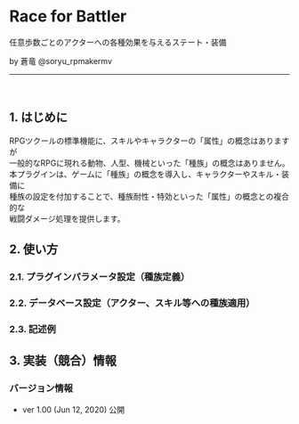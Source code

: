 # Race for Battler
任意歩数ごとのアクターへの各種効果を与えるステート・装備

by 蒼竜 @soryu_rpmakermv

-------------------------------------------------

<br>

## 1. はじめに
RPGツクールの標準機能に、スキルやキャラクターの「属性」の概念はありますが<br>
一般的なRPGに現れる動物、人型、機械といった「種族」の概念はありません。<br>
本プラグインは、ゲームに「種族」の概念を導入し、キャラクターやスキル・装備に<br>
種族の設定を付加することで、種族耐性・特効といった「属性」の概念との複合的な<br>
戦闘ダメージ処理を提供します。<br>



## 2. 使い方
### 2.1. プラグインパラメータ設定（種族定義）



### 2.2. データベース設定（アクター、スキル等への種族適用）



### 2.3. 記述例



## 3. 実装（競合）情報<br>


### バージョン情報
 - ver 1.00  (Jun 12, 2020)   公開
